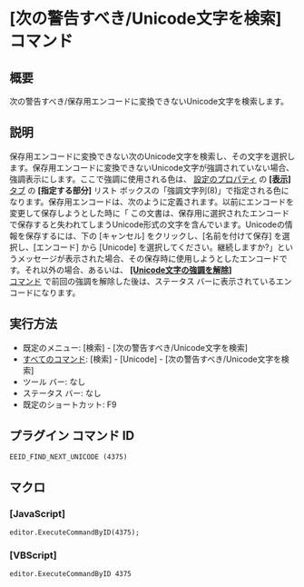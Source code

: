 # \[次の警告すべき/Unicode文字を検索\] コマンド

## 概要

次の警告すべき/保存用エンコードに変換できないUnicode文字を検索します。

## 説明

保存用エンコードに変換できない次のUnicode文字を検索し、その文字を選択します。保存用エンコードに変換できないUnicode文字が強調されていない場合、強調表示にします。ここで強調に使用される色は、 [設定のプロパティ](../../dlg/properties/index) の [**\[表示\]** \
タブ](../../dlg/properties/display/index) の **\[指定する部分\]** リスト
ボックスの「強調文字列(8)」で指定される色になります。保存用エンコードは、次のように定義されます。以前にエンコードを変更して保存しようとした時に「
この文書は、保存用に選択されたエンコードで保存すると失われてしまうUnicode形式の文字を含んでいます。Unicodeの情報を保存するには、下の
\[キャンセル\] をクリックし、\[名前を付けて保存\] を選択し、\[エンコード\] から \[Unicode\] を選択してください。継続しますか?」というメッセージが表示された場合、その保存時に使用しようとしたエンコードです。それ以外の場合、あるいは、 [**\[Unicode文字の強調を解除\]** \
コマンド](erase_unicode_hilite) で前回の強調を解除した後は、ステータス バーに表示されているエンコードになります。

## 実行方法

- 既定のメニュー: \[検索\] \- \[次の警告すべき/Unicode文字を検索\]
- [すべてのコマンド](../../glossary/allcommands): \[検索\] \- \[Unicode\] - \[次の警告すべき/Unicode文字を検索\]
- ツール バー: なし
- ステータス バー: なし
- 既定のショートカット: F9

## プラグイン コマンド ID

```
EEID_FIND_NEXT_UNICODE (4375)```

## マクロ

### \[JavaScript\]

```
editor.ExecuteCommandByID(4375);
```

### \[VBScript\]

```
editor.ExecuteCommandByID 4375
```
